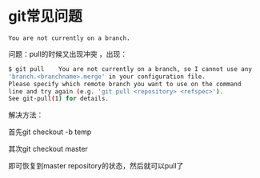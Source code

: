 # git常见问题

```
You are not currently on a branch.
```

问题：pull的时候又出现冲突 ，出现：

```bash
$ git pull    You are not currently on a branch, so I cannot use any
'branch.<branchname>.merge' in your configuration file.
Please specify which remote branch you want to use on the command
line and try again (e.g. 'git pull <repository> <refspec>').
See git-pull(1) for details.
```


解决方法：

首先git checkout -b temp

其次git checkout master

即可恢复到master repository的状态，然后就可以pull了